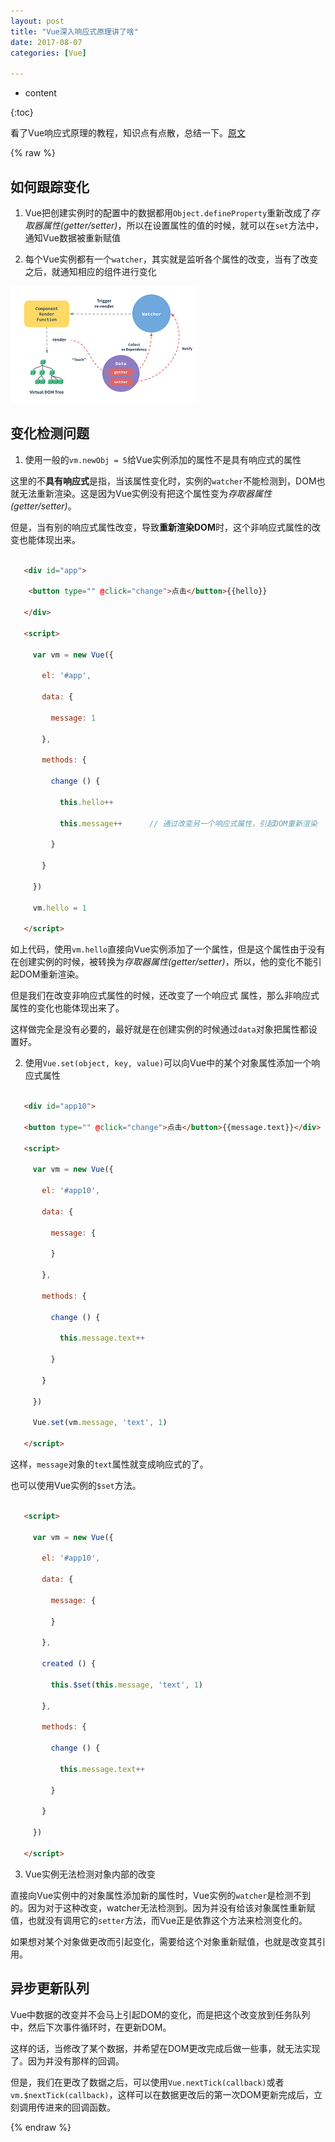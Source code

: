 ```yaml
---
layout: post
title: "Vue深入响应式原理讲了啥"
date: 2017-08-07
categories: [Vue]

---
```


* content

{:toc}


看了Vue响应式原理的教程，知识点有点散，总结一下。[原文](https://cn.vuejs.org/v2/guide/reactivity.html)

<!-- more -->

{% raw %}

## 如何跟踪变化

1. Vue把创建实例时的配置中的数据都用``Object.defineProperty``重新改成了*存取器属性(getter/setter)*，所以在设置属性的值的时候，就可以在``set``方法中，通知Vue数据被重新赋值

2. 每个Vue实例都有一个``watcher``，其实就是监听各个属性的改变，当有了改变之后，就通知相应的组件进行变化

![Vue数据监测](/assets/images/data.png)



## 变化检测问题

1. 使用一般的``vm.newObj = 5``给Vue实例添加的属性不是具有响应式的属性

 这里的不**具有响应式**是指，当该属性变化时，实例的``watcher``不能检测到，DOM也就无法重新渲染。这是因为Vue实例没有把这个属性变为*存取器属性(getter/setter)*。

 但是，当有别的响应式属性改变，导致**重新渲染DOM**时，这个非响应式属性的改变也能体现出来。

 ```html

    <div id="app">

     <button type="" @click="change">点击</button>{{hello}}

    </div>

    <script>

      var vm = new Vue({

        el: '#app',

        data: {

          message: 1

        },

        methods: {

          change () {

            this.hello++

            this.message++		// 通过改变另一个响应式属性，引起DOM重新渲染

          }

        }

      })

      vm.hello = 1

    </script>

 ```

 如上代码，使用``vm.hello``直接向Vue实例添加了一个属性，但是这个属性由于没有在创建实例的时候，被转换为*存取器属性(getter/setter)*，所以，他的变化不能引起DOM重新渲染。

 但是我们在改变非响应式属性的时候，还改变了一个响应式 属性，那么非响应式属性的变化也能体现出来了。



 这样做完全是没有必要的，最好就是在创建实例的时候通过``data``对象把属性都设置好。

2. 使用``Vue.set(object, key, value)``可以向Vue中的某个对象属性添加一个响应式属性

 ```html

    <div id="app10">

    <button type="" @click="change">点击</button>{{message.text}}</div>

    <script>

      var vm = new Vue({

        el: '#app10',

        data: {

          message: {

          }

        },

        methods: {

          change () {

            this.message.text++

          }

        }

      })

      Vue.set(vm.message, 'text', 1)

    </script>

 ```

 这样，``message``对象的``text``属性就变成响应式的了。



 也可以使用Vue实例的``$set``方法。

 ```html

 	<script>

      var vm = new Vue({

        el: '#app10',

        data: {

          message: {

          }

        },

        created () {

          this.$set(this.message, 'text', 1)

        },

        methods: {

          change () {

            this.message.text++

          }

        }

      })

    </script>

 ```

3. Vue实例无法检测对象内部的改变

 直接向Vue实例中的对象属性添加新的属性时，Vue实例的``watcher``是检测不到的。因为对于这种改变，watcher无法检测到。因为并没有给该对象属性重新赋值，也就没有调用它的``setter``方法，而Vue正是依靠这个方法来检测变化的。

 如果想对某个对象做更改而引起变化，需要给这个对象重新赋值，也就是改变其引用。



## 异步更新队列

Vue中数据的改变并不会马上引起DOM的变化，而是把这个改变放到任务队列中，然后下次事件循环时，在更新DOM。



这样的话，当修改了某个数据，并希望在DOM更改完成后做一些事，就无法实现了。因为并没有那样的回调。

但是，我们在更改了数据之后，可以使用``Vue.nextTick(callback)``或者``vm.$nextTick(callback)``，这样可以在数据更改后的第一次DOM更新完成后，立刻调用传进来的回调函数。



{% endraw %}